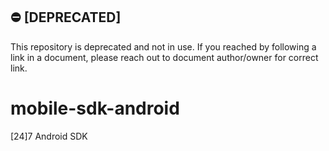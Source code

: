 ## :no_entry: [DEPRECATED]
This repository is deprecated and not in use. If you reached by following a link in a document, please reach out to document author/owner for correct link.

# mobile-sdk-android
[24]7 Android SDK
